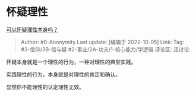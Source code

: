 # 怀疑理性
[可以怀疑理性本身吗？](https://www.zhihu.com/question/548354239/answer/2702217829)

> Author: #0-Anonymity
> Last update: [编辑于 2022-10-05]
> Link:
> Tag: #3-信仰/3B-信与疑 #2-事业/2A-功夫/1-核心能力/学逻辑
> 评论区:
> 泛讨论:

怀疑本身就是一个理性的行为，一种对理性的典型实践。

实践理性的行为，本身就是对理性的肯定和确认。

显然你不能理性的认定理性无效。
